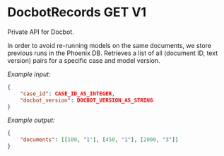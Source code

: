 # DocbotRecords GET V1

Private API for Docbot.

In order to avoid re-running models on the same documents, we store previous runs in the Phoenix DB.
Retrieves a list of all (document ID, text version) pairs for a specific case and model version.

*Example input:*

```json
{
    "case_id": CASE_ID_AS_INTEGER,
    "docbot_version": DOCBOT_VERSION_AS_STRING
}
```

*Example output:*

```json
{
    "documents": [[100, "1"], [450, "1"], [2000, "3"]] 
}
```
